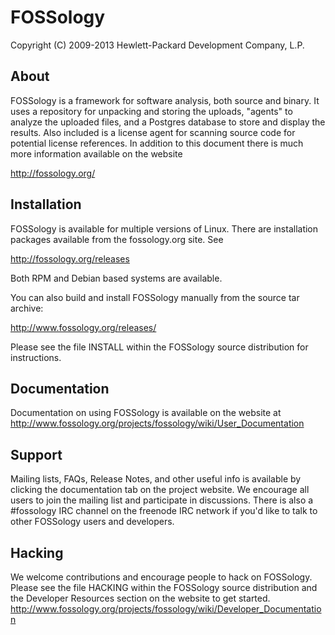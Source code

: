 # FOSSology

Copyright (C) 2009-2013 Hewlett-Packard Development Company, L.P.


## About
FOSSology is a framework for software analysis, both source and binary.
It uses a repository for unpacking and storing the uploads, "agents" 
to analyze the uploaded files, and a Postgres database to store and display
the results. Also included is a license agent for scanning source code for
potential license references. In addition to this document there is much more
information available on the website

 http://fossology.org/

## Installation
FOSSology is available for  multiple versions of Linux.  There are 
installation packages available from the fossology.org site.  See 

  http://fossology.org/releases
  
Both RPM and Debian based systems are available.

You can also build and install FOSSology manually from the source tar archive:
 
  http://www.fossology.org/releases/

Please see the file INSTALL within the FOSSology source distribution for 
instructions.


## Documentation
Documentation on using FOSSology is available on the website at
http://www.fossology.org/projects/fossology/wiki/User_Documentation

## Support
Mailing lists, FAQs, Release Notes, and other useful info is available
by clicking the documentation tab on the project website. We encourage 
all users to join the mailing list and participate in discussions.
There is also a #fossology IRC channel on the freenode IRC network if
you'd like to talk to other FOSSology users and developers.

## Hacking
We welcome contributions and encourage people to hack on FOSSology.
Please see the file HACKING within the FOSSology source distribution
and the Developer Resources section on the website to get started.
http://www.fossology.org/projects/fossology/wiki/Developer_Documentation

